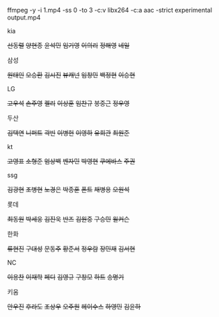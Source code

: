 ffmpeg -y -i 1.mp4 -ss 0 -to 3 -c:v libx264 -c:a aac -strict experimental output.mp4

kia

~~선동렬~~
~~양현종~~
~~윤석민~~
~~임기영~~
~~이의리~~
~~정해영~~
~~네일~~

삼성

~~원태인~~
~~오승환~~
~~김시진~~
~~뷰캐넌~~
~~임창민~~
~~백정현~~
~~이승현~~

LG

~~고우석~~
~~손주영~~
~~켈리~~
~~이상훈~~
~~임찬규~~
~~봉중근~~
~~정우영~~

두산

~~김택연~~
~~니퍼트~~
~~곽빈~~
~~이병헌~~
~~이영하~~
~~유희관~~
~~최원준~~

kt 

~~고영표~~
~~소형준~~
~~엄상백~~
~~벤자민~~
~~박영현~~
~~쿠에바스~~
~~주권~~

ssg

~~김광현~~
~~조병현~~
~~노경은~~
~~박종훈~~
~~폰트~~
~~채병용~~
~~오원석~~

롯데

~~최동원~~
~~박세웅~~
~~김진욱~~
~~반즈~~
~~김원중~~
~~구승민~~
~~윌커슨~~

한화

~~류현진~~
~~구대성~~
~~문동주~~
~~황준서~~
~~정우람~~
~~장민재~~
~~김서현~~

NC

~~이용찬~~
~~이재학~~
~~페디~~
~~김영규~~
~~구창모~~
~~하트~~
~~송명기~~

키움

~~안우진~~
~~후라도~~
~~조상우~~
~~오주원~~
~~헤이수스~~
~~하영민~~
~~김윤하~~